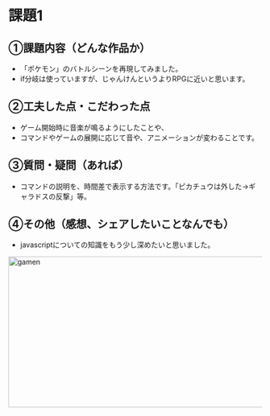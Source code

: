 # 課題1
## ①課題内容（どんな作品か）
- 「ポケモン」のバトルシーンを再現してみました。
- if分岐は使っていますが、じゃんけんというよりRPGに近いと思います。

## ②工夫した点・こだわった点
- ゲーム開始時に音楽が鳴るようにしたことや、
- コマンドやゲームの展開に応じて音や、アニメーションが変わることです。

## ③質問・疑問（あれば）
- コマンドの説明を、時間差で表示する方法です。「ピカチュウは外した→ギャラドスの反撃」等。

## ④その他（感想、シェアしたいことなんでも）
- javascriptについての知識をもう少し深めたいと思いました。

<img width="550" height="300" alt="gamen" src="https://user-images.githubusercontent.com/8785925/118342953-cade8280-b560-11eb-9fdb-23aaceb0732e.png">



